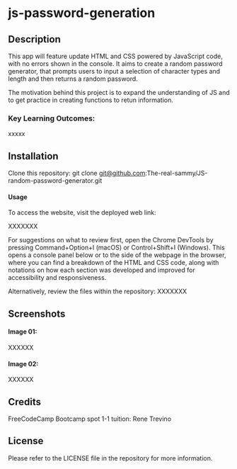 # js-password-generation

## Description
This app will feature update HTML and CSS powered by JavaScript code, with no errors shown in the console. It aims to create a random password generator, that prompts users to input a selection of character types and length and then returns a random password.

The motivation behind this project is to expand the understanding of JS and to get practice in creating functions to retun information.

### Key Learning Outcomes:
xxxxx

## Installation

Clone this repository:
git clone git@github.com:The-real-sammy/JS-random-password-generator.git

#### Usage
To access the website, visit the deployed web link: 

XXXXXXX

For suggestions on what to review first, open the Chrome DevTools by pressing Command+Option+I (macOS) or Control+Shift+I (Windows). This opens a console panel below or to the side of the webpage in the browser, where you can find a breakdown of the HTML and CSS code, along with notations on how each section was developed and improved for accessibility and responsiveness.

Alternatively, review the files within the repository: XXXXXXX

## Screenshots

#### Image 01: 
XXXXXX

#### Image 02: 
XXXXXX

## Credits

FreeCodeCamp
Bootcamp spot 1-1 tuition: Rene Trevino 


## License
Please refer to the LICENSE file in the repository for more information.
